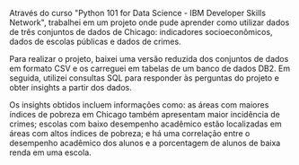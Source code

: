 

Através do curso "Python 101 for Data Science - IBM Developer Skills Network", trabalhei em um projeto onde pude aprender como utilizar dados de três conjuntos de dados de Chicago: indicadores socioeconômicos, dados de escolas públicas e dados de crimes.

Para realizar o projeto, baixei uma versão reduzida dos conjuntos de dados em formato CSV e os carreguei em tabelas de um banco de dados DB2. Em seguida, utilizei consultas SQL para responder às perguntas do projeto e obter insights a partir dos dados.

Os insights obtidos incluem informações como: as áreas com maiores índices de pobreza em Chicago também apresentam maior incidência de crimes; escolas com baixo desempenho acadêmico estão localizadas em áreas com altos índices de pobreza; e há uma correlação entre o desempenho acadêmico dos alunos e a porcentagem de alunos de baixa renda em uma escola.
